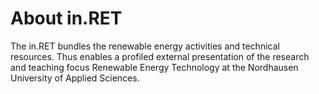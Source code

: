 # About in.RET
The in.RET bundles the renewable energy activities and technical resources.
Thus enables a profiled external presentation of the research and teaching focus Renewable Energy Technology at the Nordhausen University of Applied Sciences.